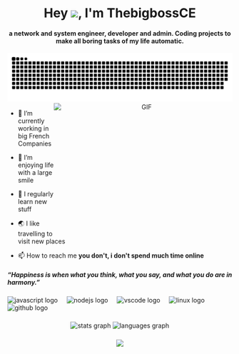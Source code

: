 <div align="center">
<h1 align="center">Hey <img width="35" src="https://media.tenor.com/SNL9_xhZl9oAAAAi/waving-hand-joypixels.gif">, I'm ThebigbossCE</h1>
<h4 align="center">a network and system engineer, developer and admin. Coding projects to make all boring tasks of my life automatic.</h4>
</div>

<div align="center">
  <a href="https://github.com/ThebigbossCE">
  <img  src="https://github.com/ThebigbossCE/ThebigbossCE/blob/main/grid-snake.svg"
       alt="snake" /></a>
</div>

<a target="_blank" align="center">
  <img align="right" top="500" height="300" width="400" alt="GIF" src="https://media.giphy.com/media/SWoSkN6DxTszqIKEqv/giphy.gif">
</a>

- 🔭 I’m currently working in big French Companies

- 🌱 I’m enjoying life with a large smile

- 📝 I regularly learn new stuff

- 🌏 I like travelling to visit new places

- 📫 How to reach me **you don't, i don't spend much time online**

<h5>“Happiness is when what you think, what you say, and what you do are in harmony.”</h5> 

<div align="left">
  <img src="https://cdn.jsdelivr.net/gh/devicons/devicon/icons/javascript/javascript-original.svg" height="40" alt="javascript logo"  />
  <img width="12" />
  <img src="https://cdn.jsdelivr.net/gh/devicons/devicon/icons/nodejs/nodejs-original.svg" height="40" alt="nodejs logo"  />
  <img width="12" />
  <img src="https://cdn.jsdelivr.net/gh/devicons/devicon/icons/vscode/vscode-original.svg" height="40" alt="vscode logo"  />
  <img width="12" />
  <img src="https://cdn.jsdelivr.net/gh/devicons/devicon/icons/linux/linux-original.svg" height="40" alt="linux logo"  />
  <img width="12" />
  <img src="https://cdn.jsdelivr.net/gh/devicons/devicon/icons/github/github-original.svg" height="40" alt="github logo"  />
</div>

###

<div align="center">
  <img src="https://github-readme-stats.vercel.app/api?username=thebigbossce&hide_title=false&hide_rank=false&show_icons=true&include_all_commits=true&count_private=true&disable_animations=false&theme=dracula&locale=en&hide_border=false&order=1" height="150" alt="stats graph"  />
  <img src="https://github-readme-stats.vercel.app/api/top-langs?username=thebigbossce&locale=en&hide_title=false&layout=compact&card_width=320&langs_count=5&theme=dracula&hide_border=false&order=2" height="150" alt="languages graph"  />
</div>

###

<div align="center">
  <img src="https://profile-counter.glitch.me/thebigbossce/count.svg?"  />
</div>

###


<!---
ThebigbossCE/ThebigbossCE is a ✨ special ✨ repository because its `README.md` (this file) appears on your GitHub profile.
You can click the Preview link to take a look at your changes.
--->
